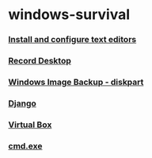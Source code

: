 # windows-survival

### [Install and configure text editors](TextEditors.md)

### [Record Desktop](RecordDesktop.md)

### [Windows Image Backup - diskpart](diskpart.md)

### [Django](Django.md)

### [Virtual Box](VirtualBox.md)

### [cmd.exe](cmd.md)

